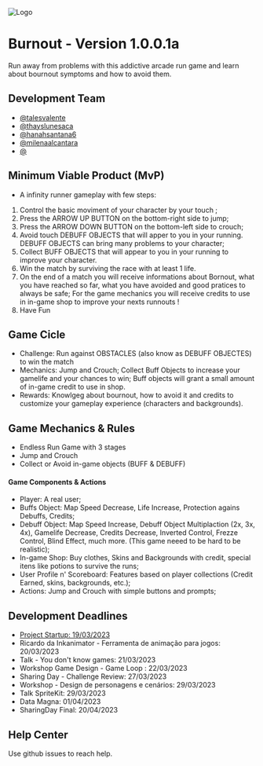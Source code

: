 
![Logo](https://dev-to-uploads.s3.amazonaws.com/uploads/articles/th5xamgrr6se0x5ro4g6.png)


# Burnout - Version 1.0.0.1a

Run away from problems with this addictive arcade run game and learn about bournout symptoms and how to avoid them.


## Development Team

- [@talesvalente](https://www.github.com/talesvalente)
- [@thayslunesaca](https://www.github.com/thayslunesaca)
- [@hanahsantana6](https://www.github.com/hanahsantana6)
- [@milenaalcantara](https://www.github.com/milenaalcantara)
- [@](https://www.github.com/)

## Minimum Viable Product (MvP)
- A infinity runner gameplay with few steps:
1. Control the basic moviment of your character by your touch ;
2. Press the ARROW UP BUTTON on the bottom-right side to jump;
3. Press the ARROW DOWN BUTTON on the bottom-left side to crouch;
3. Avoid touch DEBUFF OBJECTS that will apper to you in your running. DEBUFF OBJECTS can bring many problems to your character;
4. Collect BUFF OBJECTS that will appear to you in your running to improve your character.
4. Win the match by surviving the race with at least 1 life.
5. On the end of a match you will receive informations about Bornout, what you have reached so far, what you have avoided and good pratices to always be safe; For the game mechanics you will receive credits to use in in-game shop to improve your nexts runnouts !
6. Have Fun

## Game Cicle
- Challenge: Run against OBSTACLES (also know as DEBUFF OBJECTES) to win the match
- Mechanics: Jump and Crouch; Collect Buff Objects to increase your gamelife and your chances to win; Buff objects will grant a small amount of in-game credit to use in shop.
- Rewards: Knowlgeg about bournout, how to avoid it and credits to customize your gameplay experience (characters and backgrounds).

## Game Mechanics & Rules
- Endless Run Game with 3 stages
- Jump and Crouch
- Collect or Avoid in-game objects (BUFF & DEBUFF)

#### Game Components & Actions
- Player: A real user;
- Buffs Object: Map Speed Decrease, Life Increase, Protection agains Debuffs, Credits;
- Debuff Object: Map Speed Increase, Debuff Object Multiplaction (2x, 3x, 4x), Gamelife Decrease, Credits Decrease, Inverted Control, Frezze Control, Blind Effect, much more. (This game neeed to be hard to be realistic);
- In-game Shop: Buy clothes, Skins and Backgrounds with credit, special itens like potions to survive the runs;
- User Profile n' Scoreboard: Features based on player collections (Credit Earned, skins, backgrounds, etc.);
- Actions: Jump and Crouch with simple buttons and prompts;

## Development Deadlines

- [Project Startup: 19/03/2023](https://www.dropbox.com/scl/fi/pe8p3yjfxplr68bo5x0s8/Sharing-Hub-Game-Challenge.paper?dl=0&rlkey=e4ma1mdllfspt8kdm5e87os18)
- Ricardo da Inkanimator - Ferramenta de animação para jogos: 20/03/2023
- Talk - You don't know games: 21/03/2023
- Workshop Game Design - Game Loop : 22/03/2023
- Sharing Day - Challenge Review: 27/03/2023
- Workshop - Design de personagens e cenários: 29/03/2023
- Talk SpriteKit: 29/03/2023
- Data Magna: 01/04/2023
- SharingDay Final: 20/04/2023

## Help Center

Use github issues to reach help.


